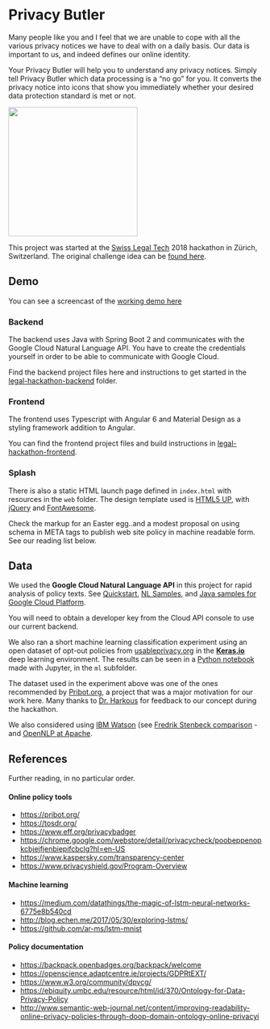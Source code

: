 # Privacy Butler

Many people like you and I feel that we are unable to cope with all the various privacy notices we have to deal with on a daily basis. Our data is important to us, and indeed defines our online identity.

Your Privacy Butler will help you to understand any privacy notices. Simply tell Privacy Butler which data processing is a “no go” for you. It converts the privacy notice into icons that show you immediately whether your desired data protection standard is met or not.

[<img src="web/sticker.png" width="256">](https://github.com/SwissLegalTech)

This project was started at the [Swiss Legal Tech](http://swisslegal.tech) 2018 hackathon in Zürich, Switzerland. The original challenge idea can be [found here](https://github.com/SwissLegalTech/2018/issues/1).

## Demo

You can see a screencast of the [working demo here](https://github.com/SwissLegalTech/privacy-butler/blob/master/privacy-butler-demo.gif)

### Backend

The backend uses Java with Spring Boot 2 and communicates with the Google Cloud Natural Language API.
You have to create the credentials yourself in order to be able to communicate with Google Cloud.

Find the backend project files here and instructions to get started in the [legal-hackathon-backend](./legal-hackathon-backend) folder.

### Frontend

The frontend uses Typescript with Angular 6 and Material Design as a styling framework addition to Angular.

You can find the frontend project files and build instructions in [legal-hackathon-frontend](./legal-hackathon-frontend).

### Splash

There is also a static HTML launch page defined in `index.html` with resources in the `web` folder. The design template used is [HTML5 UP](http://html5up.net), with [jQuery](https://jquery.org) and [FontAwesome](https://fontawesome.com).

Check the markup for an Easter egg..and a modest proposal on using schema in META tags to publish web site policy in machine readable form. See our reading list below.  

## Data

We used the **Google Cloud Natural Language API** in this project for rapid analysis of policy texts. See [Quickstart](https://cloud.google.com/natural-language/docs/quickstart), [NL Samples](https://cloud.google.com/natural-language/docs/samples), and [Java samples for Google Cloud Platform](https://github.com/GoogleCloudPlatform/java-docs-samples/tree/master/language/).

You will need to obtain a developer key from the Cloud API console to use our current backend.

We also ran a short machine learning classification experiment using an open dataset of opt-out policies from [usableprivacy.org](https://usableprivacy.org/data/) in the **[Keras.io](https://keras.io)** deep learning environment. The results can be seen in a [Python notebook](https://github.com/SwissLegalTech/privacy-butler/blob/master/ml/keras-test.ipynb) made with Jupyter, in the `ml` subfolder.

The dataset used in the experiment above was one of the ones recommended by [Pribot.org](https://pribot.org/), a project that was a major motivation for our work here. Many thanks to [Dr. Harkous](http://www.hamzaharkous.com/) for feedback to our concept during the hackathon.

We also considered using [IBM Watson](https://www.ibm.com/watson/services/natural-language-understanding/) (see [Fredrik Stenbeck comparison](http://fredrikstenbeck.com/google-natural-language-vs-watson-natural-language-understanding/) - and [OpenNLP at Apache](https://opennlp.apache.org/).

## References

Further reading, in no particular order.

#### Online policy tools

- https://pribot.org/
- https://tosdr.org/
- https://www.eff.org/privacybadger
- https://chrome.google.com/webstore/detail/privacycheck/poobeppenopkcbjejfjenbiepifcbclg?hl=en-US
- https://www.kaspersky.com/transparency-center
- https://www.privacyshield.gov/Program-Overview

#### Machine learning

- https://medium.com/datathings/the-magic-of-lstm-neural-networks-6775e8b540cd
- http://blog.echen.me/2017/05/30/exploring-lstms/
- https://github.com/ar-ms/lstm-mnist

#### Policy documentation

- https://backpack.openbadges.org/backpack/welcome
- https://openscience.adaptcentre.ie/projects/GDPRtEXT/
- https://www.w3.org/community/dpvcg/
- https://ebiquity.umbc.edu/resource/html/id/370/Ontology-for-Data-Privacy-Policy
- http://www.semantic-web-journal.net/content/improving-readability-online-privacy-policies-through-doop-domain-ontology-online-privacyi
